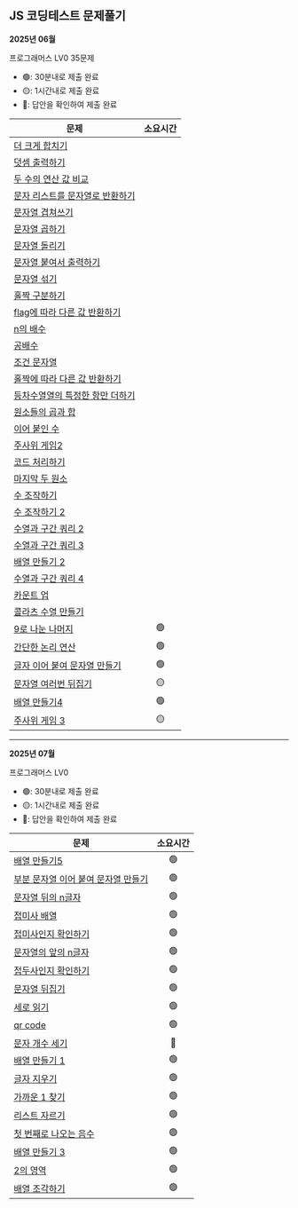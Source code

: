 ## JS 코딩테스트 문제풀기

**2025년 06월**

프로그래머스 LV0 35문제

- 🟢: 30분내로 제출 완료
- 🟡: 1시간내로 제출 완료
- 🔴: 답안을 확인하여 제출 완료

| 문제                                                                                                | 소요시간 |
| --------------------------------------------------------------------------------------------------- | :------: |
| [더 크게 합치기](https://school.programmers.co.kr/learn/courses/30/lessons/181939)                  |          |
| [덧셈 출력하기](https://school.programmers.co.kr/learn/courses/30/lessons/181947)                   |          |
| [두 수의 연산 값 비교](https://school.programmers.co.kr/learn/courses/30/lessons/181938)            |          |
| [문자 리스트를 문자열로 반환하기](https://school.programmers.co.kr/learn/courses/30/lessons/181941) |          |
| [문자열 겹쳐쓰기](https://school.programmers.co.kr/learn/courses/30/lessons/181943)                 |          |
| [문자열 곱하기](https://school.programmers.co.kr/learn/courses/30/lessons/181940)                   |          |
| [문자열 돌리기](https://school.programmers.co.kr/learn/courses/30/lessons/181945)                   |          |
| [문자열 붙여서 출력하기](https://school.programmers.co.kr/learn/courses/30/lessons/181946)          |          |
| [문자열 섞기](https://school.programmers.co.kr/learn/courses/30/lessons/181942)                     |          |
| [홀짝 구분하기](https://school.programmers.co.kr/learn/courses/30/lessons/181944)                   |          |
| [flag에 따라 다른 값 반환하기](https://school.programmers.co.kr/learn/courses/30/lessons/181933)    |          |
| [n의 배수](https://school.programmers.co.kr/learn/courses/30/lessons/181937)                        |          |
| [공배수](https://school.programmers.co.kr/learn/courses/30/lessons/181936)                          |          |
| [조건 문자열](https://school.programmers.co.kr/learn/courses/30/lessons/181934)                     |          |
| [홀짝에 따라 다른 값 반환하기](https://school.programmers.co.kr/learn/courses/30/lessons/181935)    |          |
| [등차수열열의 특정한 항만 더하기](https://school.programmers.co.kr/learn/courses/30/lessons/181931) |          |
| [원소들의 곱과 합](https://school.programmers.co.kr/learn/courses/30/lessons/181929)                |          |
| [이어 붙인 수](https://school.programmers.co.kr/learn/courses/30/lessons/181928)                    |          |
| [주사위 게임2](https://school.programmers.co.kr/learn/courses/30/lessons/181930)                    |          |
| [코드 처리하기](https://school.programmers.co.kr/learn/courses/30/lessons/181932)                   |          |
| [마지막 두 원소](https://school.programmers.co.kr/learn/courses/30/lessons/181927)                  |          |
| [수 조작하기](https://school.programmers.co.kr/learn/courses/30/lessons/181926)                     |          |
| [수 조작하기 2](https://school.programmers.co.kr/learn/courses/30/lessons/181925)                   |          |
| [수열과 구간 쿼리 2](https://school.programmers.co.kr/learn/courses/30/lessons/181923)              |          |
| [수열과 구간 쿼리 3](https://school.programmers.co.kr/learn/courses/30/lessons/181924)              |          |
| [배열 만들기 2](https://school.programmers.co.kr/learn/courses/30/lessons/181921)                   |          |
| [수열과 구간 쿼리 4](https://school.programmers.co.kr/learn/courses/30/lessons/181922)              |          |
| [카운트 업](https://school.programmers.co.kr/learn/courses/30/lessons/181920)                       |          |
| [콜라츠 수열 만들기](https://school.programmers.co.kr/learn/courses/30/lessons/181919)              |          |
| [9로 나눈 나머지](https://school.programmers.co.kr/learn/courses/30/lessons/181914)                 |    🟢    |
| [간단한 논리 연산](https://school.programmers.co.kr/learn/courses/30/lessons/181917)                |    🟢    |
| [글자 이어 붙여 문자열 만들기](https://school.programmers.co.kr/learn/courses/30/lessons/181915)    |    🟢    |
| [문자열 여러번 뒤집기](https://school.programmers.co.kr/learn/courses/30/lessons/181913)            |    🟡    |
| [배열 만들기4](https://school.programmers.co.kr/learn/courses/30/lessons/181918)                    |    🟢    |
| [주사위 게임 3](https://school.programmers.co.kr/learn/courses/30/lessons/181916)                   |    🟡    |

---

**2025년 07월**

프로그래머스 LV0

- 🟢: 30분내로 제출 완료
- 🟡: 1시간내로 제출 완료
- 🔴: 답안을 확인하여 제출 완료

| 문제                                                                                                    | 소요시간 |
| ------------------------------------------------------------------------------------------------------- | :------: |
| [배열 만들기5](https://school.programmers.co.kr/learn/courses/30/lessons/181912)                        |    🟢    |
| [부분 문자열 이어 붙여 문자열 만들기](https://school.programmers.co.kr/learn/courses/30/lessons/181911) |    🟢    |
| [문자열 뒤의 n글자](https://school.programmers.co.kr/learn/courses/30/lessons/181910)                   |    🟢    |
| [접미사 배열](https://school.programmers.co.kr/learn/courses/30/lessons/181909)                         |    🟢    |
| [접미사인지 확인하기](https://school.programmers.co.kr/learn/courses/30/lessons/181908)                 |    🟢    |
| [문자열의 앞의 n글자](https://school.programmers.co.kr/learn/courses/30/lessons/181907)                 |    🟢    |
| [접두사인지 확인하기](https://school.programmers.co.kr/learn/courses/30/lessons/181906)                 |    🟢    |
| [문자열 뒤집기](https://school.programmers.co.kr/learn/courses/30/lessons/181905)                       |    🟢    |
| [세로 읽기](https://school.programmers.co.kr/learn/courses/30/lessons/181904)                           |    🟢    |
| [qr code](https://school.programmers.co.kr/learn/courses/30/lessons/181903)                             |    🟢    |
| [문자 개수 세기](https://school.programmers.co.kr/learn/courses/30/lessons/181902)                      |    🔴    |
| [배열 만들기 1](https://school.programmers.co.kr/learn/courses/30/lessons/181901)                       |    🟢    |
| [글자 지우기](https://school.programmers.co.kr/learn/courses/30/lessons/181900)                         |    🟢    |
| [가까운 1 찾기](https://school.programmers.co.kr/learn/courses/30/lessons/181898)                       |    🟢    |
| [리스트 자르기](https://school.programmers.co.kr/learn/courses/30/lessons/181897)                       |    🟢    |
| [첫 번째로 나오는 음수](https://school.programmers.co.kr/learn/courses/30/lessons/181896)               |    🟢    |
| [배열 만들기 3](https://school.programmers.co.kr/learn/courses/30/lessons/181895)                       |    🟢    |
| [2의 영역](https://school.programmers.co.kr/learn/courses/30/lessons/181894)                            |    🟢    |
| [배열 조각하기](https://school.programmers.co.kr/learn/courses/30/lessons/181894)                       |    🟢    |
